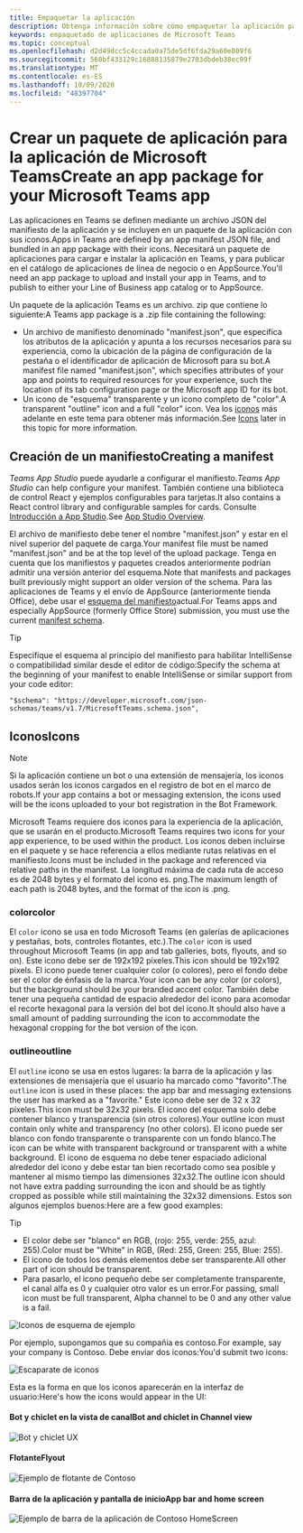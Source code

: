 ```yaml
---
title: Empaquetar la aplicación
description: Obtenga información sobre cómo empaquetar la aplicación para probarla, cargarla y publicarla en Microsoft Teams.
keywords: empaquetado de aplicaciones de Microsoft Teams
ms.topic: conceptual
ms.openlocfilehash: d2d49dcc5c4ccada0a75de5df6fda29a60e809f6
ms.sourcegitcommit: 560bf433129c16888135879e2703dbdeb38ec99f
ms.translationtype: MT
ms.contentlocale: es-ES
ms.lasthandoff: 10/09/2020
ms.locfileid: "48397704"
---
```

# <a name="create-an-app-package-for-your-microsoft-teams-app"></a><span data-ttu-id="bcb2e-104">Crear un paquete de aplicación para la aplicación de Microsoft Teams</span><span class="sxs-lookup"><span data-stu-id="bcb2e-104">Create an app package for your Microsoft Teams app</span></span>

<span data-ttu-id="bcb2e-105">Las aplicaciones en Teams se definen mediante un archivo JSON del manifiesto de la aplicación y se incluyen en un paquete de la aplicación con sus iconos.</span><span class="sxs-lookup"><span data-stu-id="bcb2e-105">Apps in Teams are defined by an app manifest JSON file, and bundled in an app package with their icons.</span></span> <span data-ttu-id="bcb2e-106">Necesitará un paquete de aplicaciones para cargar e instalar la aplicación en Teams, y para publicar en el catálogo de aplicaciones de línea de negocio o en AppSource.</span><span class="sxs-lookup"><span data-stu-id="bcb2e-106">You'll need an app package to upload and install your app in Teams, and to publish to either your Line of Business app catalog or to AppSource.</span></span>

<span data-ttu-id="bcb2e-107">Un paquete de la aplicación Teams es un archivo. zip que contiene lo siguiente:</span><span class="sxs-lookup"><span data-stu-id="bcb2e-107">A Teams app package is a .zip file containing the following:</span></span>

* <span data-ttu-id="bcb2e-108">Un archivo de manifiesto denominado "manifest.json", que especifica los atributos de la aplicación y apunta a los recursos necesarios para su experiencia, como la ubicación de la página de configuración de la pestaña o el identificador de aplicación de Microsoft para su bot.</span><span class="sxs-lookup"><span data-stu-id="bcb2e-108">A manifest file named "manifest.json", which specifies attributes of your app and points to required resources for your experience, such the location of its tab configuration page or the Microsoft app ID for its bot.</span></span>
* <span data-ttu-id="bcb2e-109">Un icono de "esquema" transparente y un icono completo de "color".</span><span class="sxs-lookup"><span data-stu-id="bcb2e-109">A transparent "outline" icon and a full "color" icon.</span></span> <span data-ttu-id="bcb2e-110">Vea los [iconos](#icons) más adelante en este tema para obtener más información.</span><span class="sxs-lookup"><span data-stu-id="bcb2e-110">See [Icons](#icons) later in this topic for more information.</span></span>

## <a name="creating-a-manifest"></a><span data-ttu-id="bcb2e-111">Creación de un manifiesto</span><span class="sxs-lookup"><span data-stu-id="bcb2e-111">Creating a manifest</span></span>

<span data-ttu-id="bcb2e-112">*Teams App Studio* puede ayudarle a configurar el manifiesto.</span><span class="sxs-lookup"><span data-stu-id="bcb2e-112">*Teams App Studio* can help configure your manifest.</span></span> <span data-ttu-id="bcb2e-113">También contiene una biblioteca de control React y ejemplos configurables para tarjetas.</span><span class="sxs-lookup"><span data-stu-id="bcb2e-113">It also contains a React control library and configurable samples for cards.</span></span> <span data-ttu-id="bcb2e-114">Consulte [Introducción a App Studio](~/concepts/build-and-test/app-studio-overview.md).</span><span class="sxs-lookup"><span data-stu-id="bcb2e-114">See [App Studio Overview](~/concepts/build-and-test/app-studio-overview.md).</span></span>

<span data-ttu-id="bcb2e-115">El archivo de manifiesto debe tener el nombre "manifest.json" y estar en el nivel superior del paquete de carga.</span><span class="sxs-lookup"><span data-stu-id="bcb2e-115">Your manifest file must be named "manifest.json" and be at the top level of the upload package.</span></span> <span data-ttu-id="bcb2e-116">Tenga en cuenta que los manifiestos y paquetes creados anteriormente podrían admitir una versión anterior del esquema.</span><span class="sxs-lookup"><span data-stu-id="bcb2e-116">Note that manifests and packages built previously might support an older version of the schema.</span></span> <span data-ttu-id="bcb2e-117">Para las aplicaciones de Teams y el envío de AppSource (anteriormente tienda Office), debe usar el [esquema del manifiesto](~/resources/schema/manifest-schema.md)actual.</span><span class="sxs-lookup"><span data-stu-id="bcb2e-117">For Teams apps and especially AppSource (formerly Office Store) submission, you must use the current [manifest schema](~/resources/schema/manifest-schema.md).</span></span>

> [!TIP]
> <span data-ttu-id="bcb2e-118">Especifique el esquema al principio del manifiesto para habilitar IntelliSense o compatibilidad similar desde el editor de código:</span><span class="sxs-lookup"><span data-stu-id="bcb2e-118">Specify the schema at the beginning of your manifest to enable IntelliSense or similar support from your code editor:</span></span>
>
> `"$schema": "https://developer.microsoft.com/json-schemas/teams/v1.7/MicrosoftTeams.schema.json",`

## <a name="icons"></a><span data-ttu-id="bcb2e-119">Iconos</span><span class="sxs-lookup"><span data-stu-id="bcb2e-119">Icons</span></span>

> [!Note]
> <span data-ttu-id="bcb2e-120">Si la aplicación contiene un bot o una extensión de mensajería, los iconos usados serán los iconos cargados en el registro de bot en el marco de robots.</span><span class="sxs-lookup"><span data-stu-id="bcb2e-120">If your app contains a bot or messaging extension, the icons used will be the icons uploaded to your bot registration in the Bot Framework.</span></span>

<span data-ttu-id="bcb2e-121">Microsoft Teams requiere dos iconos para la experiencia de la aplicación, que se usarán en el producto.</span><span class="sxs-lookup"><span data-stu-id="bcb2e-121">Microsoft Teams requires two icons for your app experience, to be used within the product.</span></span> <span data-ttu-id="bcb2e-122">Los iconos deben incluirse en el paquete y se hace referencia a ellos mediante rutas relativas en el manifiesto.</span><span class="sxs-lookup"><span data-stu-id="bcb2e-122">Icons must be included in the package and referenced via relative paths in the manifest.</span></span> <span data-ttu-id="bcb2e-123">La longitud máxima de cada ruta de acceso es de 2048 bytes y el formato del icono es. png.</span><span class="sxs-lookup"><span data-stu-id="bcb2e-123">The maximum length of each path is 2048 bytes, and the format of the icon is .png.</span></span>

### <a name="color"></a><span data-ttu-id="bcb2e-124">color</span><span class="sxs-lookup"><span data-stu-id="bcb2e-124">color</span></span>

<span data-ttu-id="bcb2e-125">El `color` icono se usa en todo Microsoft Teams (en galerías de aplicaciones y pestañas, bots, controles flotantes, etc.).</span><span class="sxs-lookup"><span data-stu-id="bcb2e-125">The `color` icon is used throughout Microsoft Teams (in app and tab galleries, bots, flyouts, and so on).</span></span> <span data-ttu-id="bcb2e-126">Este icono debe ser de 192x192 píxeles.</span><span class="sxs-lookup"><span data-stu-id="bcb2e-126">This icon should be 192x192 pixels.</span></span> <span data-ttu-id="bcb2e-127">El icono puede tener cualquier color (o colores), pero el fondo debe ser el color de énfasis de la marca.</span><span class="sxs-lookup"><span data-stu-id="bcb2e-127">Your icon can be any color (or colors), but the background should be your branded accent color.</span></span> <span data-ttu-id="bcb2e-128">También debe tener una pequeña cantidad de espacio alrededor del icono para acomodar el recorte hexagonal para la versión del bot del icono.</span><span class="sxs-lookup"><span data-stu-id="bcb2e-128">It should also have a small amount of padding surrounding the icon to accommodate the hexagonal cropping for the bot version of the icon.</span></span>

### <a name="outline"></a><span data-ttu-id="bcb2e-129">outline</span><span class="sxs-lookup"><span data-stu-id="bcb2e-129">outline</span></span>

<span data-ttu-id="bcb2e-130">El `outline` icono se usa en estos lugares: la barra de la aplicación y las extensiones de mensajería que el usuario ha marcado como "favorito".</span><span class="sxs-lookup"><span data-stu-id="bcb2e-130">The `outline` icon is used in these places: the app bar and messaging extensions the user has marked as a "favorite."</span></span> <span data-ttu-id="bcb2e-131">Este icono debe ser de 32 x 32 píxeles.</span><span class="sxs-lookup"><span data-stu-id="bcb2e-131">This icon must be 32x32 pixels.</span></span> <span data-ttu-id="bcb2e-132">El icono del esquema solo debe contener blanco y transparencia (sin otros colores).</span><span class="sxs-lookup"><span data-stu-id="bcb2e-132">Your outline icon must contain only white and transparency (no other colors).</span></span> <span data-ttu-id="bcb2e-133">El icono puede ser blanco con fondo transparente o transparente con un fondo blanco.</span><span class="sxs-lookup"><span data-stu-id="bcb2e-133">The icon can be white with transparent background or transparent with a white background.</span></span> <span data-ttu-id="bcb2e-134">El icono de esquema no debe tener espaciado adicional alrededor del icono y debe estar tan bien recortado como sea posible y mantener al mismo tiempo las dimensiones 32x32.</span><span class="sxs-lookup"><span data-stu-id="bcb2e-134">The outline icon should not have extra padding surrounding the icon and should be as tightly cropped as possible while still maintaining the 32x32 dimensions.</span></span> <span data-ttu-id="bcb2e-135">Estos son algunos ejemplos buenos:</span><span class="sxs-lookup"><span data-stu-id="bcb2e-135">Here are a few good examples:</span></span>

> [!TIP]
>  * <span data-ttu-id="bcb2e-136">El color debe ser "blanco" en RGB, (rojo: 255, verde: 255, azul: 255).</span><span class="sxs-lookup"><span data-stu-id="bcb2e-136">Color must be "White" in RGB, (Red: 255, Green: 255, Blue: 255).</span></span>
>  * <span data-ttu-id="bcb2e-137">El icono de todos los demás elementos debe ser transparente.</span><span class="sxs-lookup"><span data-stu-id="bcb2e-137">All other part of icon should be transparent.</span></span>
>  * <span data-ttu-id="bcb2e-138">Para pasarlo, el icono pequeño debe ser completamente transparente, el canal alfa es 0 y cualquier otro valor es un error.</span><span class="sxs-lookup"><span data-stu-id="bcb2e-138">For passing, small icon must be full transparent, Alpha channel to be 0 and any other value is a fail.</span></span>

![Iconos de esquema de ejemplo](~/assets/images/icons/sample20x20s.png)

<span data-ttu-id="bcb2e-140">Por ejemplo, supongamos que su compañía es contoso.</span><span class="sxs-lookup"><span data-stu-id="bcb2e-140">For example, say your company is Contoso.</span></span> <span data-ttu-id="bcb2e-141">Debe enviar dos iconos:</span><span class="sxs-lookup"><span data-stu-id="bcb2e-141">You'd submit two icons:</span></span>

![Escaparate de iconos](~/assets/images/framework/framework_submit_icon.png)

<span data-ttu-id="bcb2e-143">Esta es la forma en que los iconos aparecerán en la interfaz de usuario:</span><span class="sxs-lookup"><span data-stu-id="bcb2e-143">Here's how the icons would appear in the UI:</span></span>

#### <a name="bot-and-chiclet-in-channel-view"></a><span data-ttu-id="bcb2e-144">Bot y chiclet en la vista de canal</span><span class="sxs-lookup"><span data-stu-id="bcb2e-144">Bot and chiclet in Channel view</span></span>

![Bot y chiclet UX](~/assets/images/icons/botandchiclet.png)

#### <a name="flyout"></a><span data-ttu-id="bcb2e-146">Flotante</span><span class="sxs-lookup"><span data-stu-id="bcb2e-146">Flyout</span></span>

![Ejemplo de flotante de Contoso](~/assets/images/icons/flyout.png)

#### <a name="app-bar-and-home-screen"></a><span data-ttu-id="bcb2e-148">Barra de la aplicación y pantalla de inicio</span><span class="sxs-lookup"><span data-stu-id="bcb2e-148">App bar and home screen</span></span>

![Ejemplo de barra de la aplicación de Contoso HomeScreen](~/assets/images/icons/appbarhomescreen.png)
